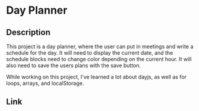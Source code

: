 # Day Planner

## Description

This project is a day planner, where the user can put in meetings and write a schedule for the day. It will need to display the current date, and the schedule blocks need to change color depending on the current hour. It will also need to save the users plans with the save button.

While working on this project, I've learned a lot about dayjs, as well as for loops, arrays, and localStorage.

## Link


